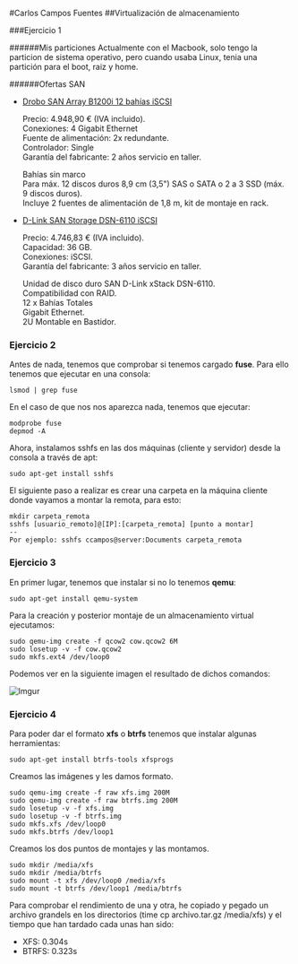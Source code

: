 #Carlos Campos Fuentes
##Virtualización de almacenamiento

###Ejercicio 1

######Mis particiones
Actualmente con el Macbook, solo tengo la particion de sistema operativo, pero cuando usaba Linux, tenia una partición para el boot, raiz y home.

######Ofertas SAN

* [Drobo SAN Array B1200i 12 bahías iSCSI](http://www.bechtle.es/shop/BD_ES-es/Drobo+SAN+Array+B1200i+12+bah%C3%ADas+iSCSI_869939)

  Precio: 4.948,90 € (IVA incluido).  
  Conexiones:	4 Gigabit Ethernet  
  Fuente de alimentación:	2x redundante.  
  Controlador:	Single  
  Garantía del fabricante:	2 años servicio en taller.  

  Bahías sin marco  
  Para máx. 12 discos duros 8,9 cm (3,5") SAS o SATA o 2 a 3 SSD (máx. 9 discos duros).  
  Incluye 2 fuentes de alimentación de 1,8 m, kit de montaje en rack.  

* [D-Link SAN Storage DSN-6110 iSCSI](http://www.bechtle.es/shop/BD_ES-es/D-Link+SAN+Storage+DSN-6110+iSCSI_756649)

  Precio: 4.746,83 € (IVA incluido).  
  Capacidad:	36 GB.  
  Conexiones:	iSCSI.  
  Garantía del fabricante:	3 años servicio en taller.  

  Unidad de disco duro SAN D-Link xStack DSN-6110.  
  Compatibilidad con RAID.  
  12 x Bahías Totales  
  Gigabit Ethernet.  
  2U Montable en Bastidor.  

### Ejercicio 2
Antes de nada, tenemos que comprobar si tenemos cargado **fuse**. Para ello tenemos que ejecutar en una consola:

    lsmod | grep fuse

En el caso de que nos nos aparezca nada, tenemos que ejecutar:

    modprobe fuse
    depmod -A

Ahora, instalamos sshfs en las dos máquinas (cliente y servidor) desde la consola a través de apt:  

    sudo apt-get install sshfs

El siguiente paso a realizar es crear una carpeta en la máquina cliente donde vayamos a montar la remota, para esto:

    mkdir carpeta_remota
    sshfs [usuario_remoto]@[IP]:[carpeta_remota] [punto a montar]
    --
    Por ejemplo: sshfs ccampos@server:Documents carpeta_remota

### Ejercicio 3
En primer lugar, tenemos que instalar si no lo tenemos **qemu**:  

    sudo apt-get install qemu-system

Para la creación y posterior montaje de un almacenamiento virtual ejecutamos:  

    sudo qemu-img create -f qcow2 cow.qcow2 6M
    sudo losetup -v -f cow.qcow2
    sudo mkfs.ext4 /dev/loop0

Podemos ver en la siguiente imagen el resultado de dichos comandos:  

![Imgur](http://i.imgur.com/inKgouI.png)

### Ejercicio 4
Para poder dar el formato **xfs** o **btrfs** tenemos que instalar algunas herramientas:  

    sudo apt-get install btrfs-tools xfsprogs

Creamos las imágenes y les damos formato.

    sudo qemu-img create -f raw xfs.img 200M
    sudo qemu-img create -f raw btrfs.img 200M
    sudo losetup -v -f xfs.img
    sudo losetup -v -f btrfs.img
    sudo mkfs.xfs /dev/loop0
    sudo mkfs.btrfs /dev/loop1

Creamos los dos puntos de montajes y las montamos.

    sudo mkdir /media/xfs
    sudo mkdir /media/btrfs
    sudo mount -t xfs /dev/loop0 /media/xfs
    sudo mount -t btrfs /dev/loop1 /media/btrfs

Para comprobar el rendimiento de una y otra, he copiado y pegado un archivo grandels en los directorios (time cp archivo.tar.gz /media/xfs) y el tiempo que han tardado cada unas han sido:  

* XFS: 0.304s
* BTRFS: 0.323s
